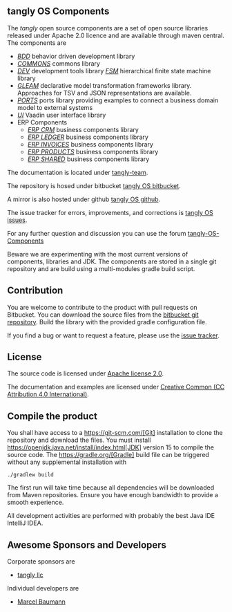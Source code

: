 ## tangly OS Components

The _tangly_ open source components are a set of open source libraries released under Apache 2.0 licence and are available through maven central.
The components are

* [*BDD*](net.tangly.bdd/readme.md) behavior driven development library
* [*COMMONS*](net.tangly.commons/readme.md) commons library
* [*DEV*](net.tangly.dev/readme.md) development tools library
  [*FSM*](net.tangly.fsm/readme.md) hierarchical finite state machine library
* [*GLEAM*](net.tangly.gleam/readme.md) declarative model transformation frameworks library. Approaches for TSV and JSON representations are available.
* [*PORTS*](net.tangly.ports/readme.md) ports library providing examples to connect a business domain model to external systems
* [*UI*](net.tangly.ui/readme.md) Vaadin user interface library
* ERP Components
    * [*ERP CRM*](net.tangly.erp.crm/readme.md) business components library
    * [*ERP LEDGER*](net.tangly.erp.ledger/readme.md) business components library
    * [*ERP INVOICES*](net.tangly.erp.invoices/readme.md) business components library
    * [*ERP PRODUCTS*](net.tangly.erp.products/readme.md) business components library
    * [*ERP SHARED*](net.tangly.erp.shared/readme.md) business components library

The documentation is located under [tangly-team](https://tangly-team.bitbucket.io/).

The repository is hosed under bitbucket [tangly OS bitbucket](https://bitbucket.org/tangly-team/tangly-os.git).

A mirror is also hosted under github [tangly OS github](https://github.com/marcelbaumann/tangly-os.git).

The issue tracker for errors, improvements, and corrections is [tangly OS issues](https://bitbucket.org/tangly-team/tangly-os/issues).

For any further question and discussion you can use the forum [tangly-OS-Components](https://groups.google.com/g/tangly-os-components)

Beware we are experimenting with the most current versions of components, libraries and JDK.
The components are stored in a single git repository and are build using a multi-modules gradle build script.

## Contribution

You are welcome to contribute to the product with pull requests on Bitbucket.
You can download the source files from the [bitbucket git repository](https://bitbucket.org/tangly-team/tangly-os.git).
Build  the library with the provided gradle configuration file.

If you find a bug or want to request a feature, please use the [issue tracker](https://bitbucket.org/tangly-team/tangly-os/issues).

## License

The source code is licensed under [Apache license 2.0](https://www.apache.org/licenses/LICENSE-2.0).

The documentation and examples are licensed under [Creative Common (CC Attribution 4.0 International)](https://creativecommons.org/licenses/by/4.0/).

## Compile the product

You shall have access to a https://git-scm.com/[Git] installation to clone the repository and download the files.
You must install https://openjdk.java.net/install/index.html[JDK] version 15 to compile the source code.
The https://gradle.org/[Gradle] build file can be triggered without any supplemental installation with

````shell
./gradlew build
````

The first run will take time because all dependencies will be downloaded from Maven repositories.
Ensure you have enough bandwidth to provide a smooth experience.

All development activities are performed with probably the best Java IDE IntelliJ IDEA.

## Awesome Sponsors and Developers

Corporate sponsors are

* [tangly llc](https://www.tangly.net)

Individual developers are

* [Marcel Baumann](https://linkedin.com/in/marcelbaumann)
